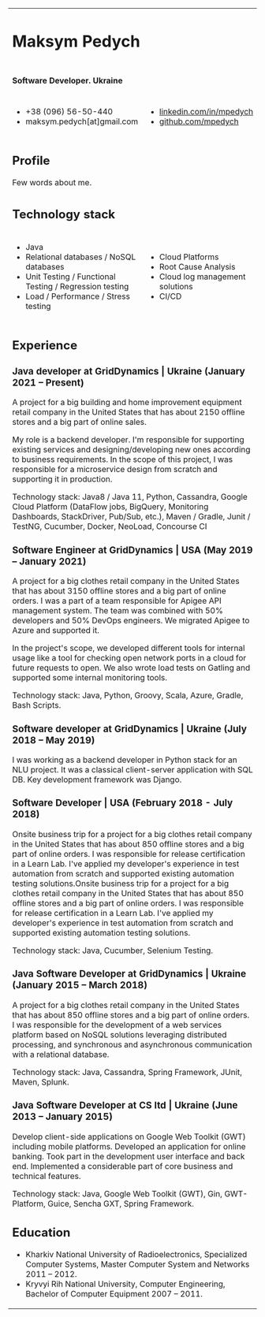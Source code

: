 <table>
    <tbody>
    <tr>
        <td colspan="4"><h1>Maksym Pedych</h1></td>
    </tr>
    <tr>
        <td colspan="4"><h4>Software Developer. Ukraine</h4></td>
    </tr>
    <tr>
        <td colspan="2">
            <ul>
                <li>+38 (096) 56-50-440</li>
                <li>maksym.pedych[at]gmail.com</li>
            </ul>
        </td>
        <td colspan="2">
            <ul>
                <li><a href="https://linkedin.com/in/mpedych">linkedin.com/in/mpedych</a></li>
                <li><a href="https://github.com/mpedych">github.com/mpedych</a></li>
            </ul>
        </td>
    </tr>
        <tr>
        <td colspan="4">
            <div>
                <h2>Profile</h2>
                Few words about me.
            </div>
        </td>
    </tr>
    <tr>
        <td colspan="4"><h2>Technology stack</h2></td>
    </tr>
    <tr>
        <td colspan="2">
            <ul>
                <li>Java</li>
                <li>Relational databases / NoSQL databases</li>
                <li>Unit Testing / Functional Testing / Regression testing</li>
                <li>Load / Performance / Stress testing</li>
            </ul>
        </td>
        <td colspan="2">
            <ul>
                <li>Cloud Platforms</li>
                <li>Root Cause Analysis</li>
                <li>Cloud log management solutions</li>
                <li>CI/CD</li>
            </ul>
        </td>
    </tr>
    <tr>
        <td colspan="4">
            <div>
                <h2>Experience</h2>
                <h3>Java developer at GridDynamics | Ukraine (January 2021 – Present)</h3>
                <p>
                    A project for a big building and home improvement equipment retail company in the United States that has about 2150 offline stores and a big part of online sales.

My role is a backend developer. I'm responsible for supporting existing services and designing/developing new ones according to business requirements. In the scope of this project, I was responsible for a microservice design from scratch and supporting it in production.
                </p>
                <p>
             Technology stack: Java8 / Java 11, Python, Cassandra, Google Cloud Platform (DataFlow jobs, BigQuery, Monitoring Dashboards, StackDriver, Pub/Sub, etc.), Maven / Gradle, Junit / TestNG, Cucumber, Docker, NeoLoad, Concourse CI       
                </p>
                <h3>Software Engineer at GridDynamics | USA (May 2019 – January 2021)</h3>
                <p>
                    A project for a big clothes retail company in the United States that has about 3150 offline stores and a big part of online orders.
I was a part of a team responsible for Apigee API management system. The team was combined with 50% developers and 50% DevOps engineers. We migrated Apigee to Azure and supported it. 

In the project's scope, we developed different tools for internal usage like a tool for checking open network ports in a cloud for future requests to open. We also wrote load tests on Gatling and supported some internal monitoring tools.
                </p>
            <p>
            <p>
                Technology stack: Java, Python, Groovy, Scala, Azure, Gradle, Bash Scripts.  
            </p>
            </p>
                <h3>Software developer at GridDynamics | Ukraine (July 2018 – May 2019)</h3>
                <p>
                    I was working as a backend developer in Python stack for an NLU project. It was a classical client-server application with SQL DB. Key development framework was Django.
                </p>
                <h3>Software Developer | USA (February 2018 - July 2018)</h3>
                <p>
                    Onsite business trip for a project for a big clothes retail company in the United States that has about 850 offline stores and a big part of online orders. I was responsible for release certification in a Learn Lab. I've applied my developer's experience in test automation from scratch and supported existing automation testing solutions.Onsite business trip for a project for a big clothes retail company in the United States that has about 850 offline stores and a big part of online orders. I was responsible for release certification in a Learn Lab. I've applied my developer's experience in test automation from scratch and supported existing automation testing solutions.
                </p>
                <p>
                    Technology stack: Java, Cucumber, Selenium Testing.
                </p>
                <h3>Java Software Developer at GridDynamics | Ukraine (January 2015 – March 2018)</h3>
                <p>
                    A project for a big clothes retail company in the United States that has about 850 offline stores and a big part of online orders. I was responsible for the development of a web services platform based on NoSQL solutions leveraging distributed processing, and synchronous and asynchronous communication with a relational database.
                </p>
                <p>
                    Technology stack: Java, Cassandra, Spring Framework, JUnit, Maven, Splunk.
                </p>
                <h3>Java Software Developer at CS ltd | Ukraine (June 2013 – January 2015)</h3>
                <p>
                    Develop client-side applications on Google Web Toolkit (GWT) including mobile platforms. Developed an application for online banking. Took part in the development user interface and back end. Implemented a considerable part of core business and technical features.
                </p>
                <p>
                    Technology stack: Java, Google Web Toolkit (GWT), Gin, GWT-Platform, Guice, Sencha GXT, Spring Framework.
                </p>
                <h2>Education</h2>
                <ul>
                    <li>Kharkiv National University of Radioelectronics, Specialized Computer Systems, Master Computer System and Networks 2011 – 2012.</li>
                    <li>Kryvyi Rih National University, Computer Engineering, Bachelor of Computer Equipment 2007 – 2011.</li>
                </ul>
            </div>
        </td>
    </tr>
    </tbody>

</table>
